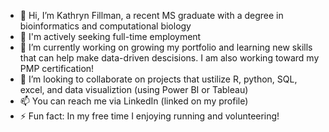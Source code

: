 - 👋 Hi, I’m Kathryn Fillman, a recent MS graduate with a degree in bioinformatics and computational biology
- 👀 I'm actively seeking full-time employment
- 🌱 I’m currently working on growing my portfolio and learning new skills that can help make data-driven descisions. I am also working toward my PMP certification!
- 💞️ I’m looking to collaborate on projects that ustilize R, python, SQL, excel, and data visualiztion (using Power BI or Tableau)
- 📫 You can reach me via LinkedIn (linked on my profile)
- ⚡ Fun fact: In my free time I enjoying running and volunteering!

<!---
kfillman/kfillman is a ✨ special ✨ repository because its `README.md` (this file) appears on your GitHub profile.
You can click the Preview link to take a look at your changes.
--->
